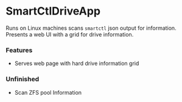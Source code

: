 # SmartCtlDriveApp
Runs on Linux machines scans `smartctl` json output for information. Presents a web UI with a grid for drive information.

### Features
- Serves web page with hard drive information grid

### Unfinished
- Scan ZFS pool Information
